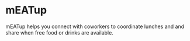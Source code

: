 # mEATup
mEATup helps you connect with coworkers to coordinate lunches and and share when free food or drinks are available.
